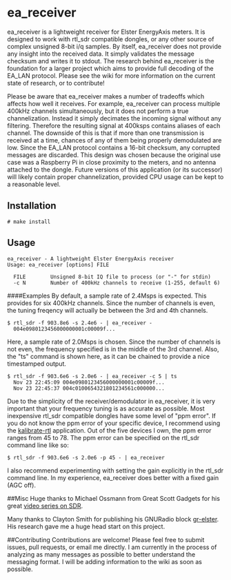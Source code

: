 # ea_receiver
ea_receiver is a lightweight receiver for Elster EnergyAxis meters. It is designed to work with rtl_sdr compatible dongles, or any other source of complex unsigned 8-bit i/q samples. By itself, ea_receiver does not provide any insight into the received data. It simply validates the message checksum and writes it to stdout. The research behind ea_receiver is the foundation for a larger project which aims to provide full decoding of the EA_LAN protocol. Please see the wiki for more information on the current state of research, or to contribute!

Please be aware that ea_receiver makes a number of tradeoffs which affects how well it receives. For example, ea_receiver can process multiple 400kHz channels simultaneously, but it does not perform a true channelization. Instead it simply decimates the incoming signal without any filtering. Therefore the resulting signal at 400ksps contains aliases of each channel. The downside of this is that if more than one transmission is received at a time, chances of any of them being properly demodulated are low. Since the EA_LAN protocol contains a 16-bit checksum, any corrupted messages are discarded. This design was chosen because the original use case was a Raspberry Pi in close proximity to the meters, and no antenna attached to the dongle. Future versions of this application (or its successor) will likely contain proper channelization, provided CPU usage can be kept to a reasonable level.

## Installation
```
# make install
```

## Usage
```
ea_receiver - A lightweight Elster EnergyAxis receiver
Usage: ea_receiver [options] FILE

  FILE        Unsigned 8-bit IQ file to process (or "-" for stdin)
  -c N        Number of 400kHz channels to receive (1-255, default 6)
```
####Examples
By default, a sample rate of 2.4Msps is expected. This provides for six 400kHz channels. Since the number of channels is even, the tuning freqency will actually be between the 3rd and 4th channels.
```
$ rtl_sdr -f 903.8e6 -s 2.4e6 - | ea_receiver -
  004e0980123456000000001c00009f...
```

Here, a sample rate of 2.0Msps is chosen. Since the number of channels is not even, the frequency specified is in the middle of the 3rd channel. Also, the "ts" command is shown here, as it can be chained to provide a nice timestamped output.
```
$ rtl_sdr -f 903.6e6 -s 2.0e6 - | ea_receiver -c 5 | ts
  Nov 23 22:45:09 004e0980123456000000001c00009f...
  Nov 23 22:45:37 004c0100654321801234561c000000...
```

Due to the simplicity of the receiver/demodulator in ea_receiver, it is very important that your frequency tuning is as accurate as possible. Most inexpensive rtl_sdr compatible dongles have some level of "ppm error". If you do not know the ppm error of your specific device, I recommend using the [kalibrate-rtl](https://github.com/steve-m/kalibrate-rtl) application. Out of the five devices I own, the ppm error ranges from 45 to 78.  The ppm error can be specified on the rtl_sdr command line like so:
```
$ rtl_sdr -f 903.6e6 -s 2.0e6 -p 45 - | ea_receiver
```

I also recommend experimenting with setting the gain explicitly in the rtl_sdr command line. In my experience, ea_receiver does better with a fixed gain (AGC off).

##Misc
Huge thanks to Michael Ossmann from Great Scott Gadgets for his great [video series on SDR](http://greatscottgadgets.com/sdr/).

Many thanks to Clayton Smith for publishing his GNURadio block [gr-elster](https://github.com/argilo/gr-elster). His research gave me a huge head start on this project.

##Contributing
Contributions are welcome! Please feel free to submit issues, pull requests, or email me directly. I am currently in the process of analyzing as many messages as possible to better understand the messaging format. I will be adding information to the wiki as soon as possible.
